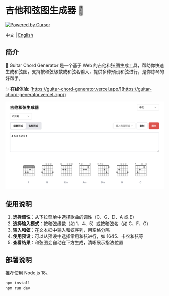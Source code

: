 # 吉他和弦图生成器 🎸

[![Powered by Cursor](https://img.shields.io/badge/Powered%20by-Cursor-blue)](https://cursor.sh)

中文 | [English](./README.en.md)

## 简介

🎵 Guitar Chord Generator 是一个基于 Web 的吉他和弦图生成工具，帮助你快速生成和弦图，支持按和弦级数或和弦名输入，提供多种预设和弦进行，是你练琴的好帮手。

✨ **在线体验**: [https://guitar-chord-generator.vercel.app/](https://guitar-chord-generator.vercel.app/)

![吉他和弦图生成器示例](./readme/example-zh.png)

## 使用说明

1. **选择调性**：从下拉菜单中选择歌曲的调性（C、G、D、A 或 E）
2. **选择输入模式**：按和弦级数（如 1、4、5）或按和弦名（如 C、F、G）
3. **输入和弦**：在文本框中输入和弦序列，用空格分隔
4. **使用预设**：可以从预设中选择常用和弦进行，如 1645、卡农和弦等
5. **查看结果**：和弦图会自动在下方生成，清晰展示指法位置

## 部署说明

推荐使用 Node.js 18。

```bash
npm install
npm run dev
```
